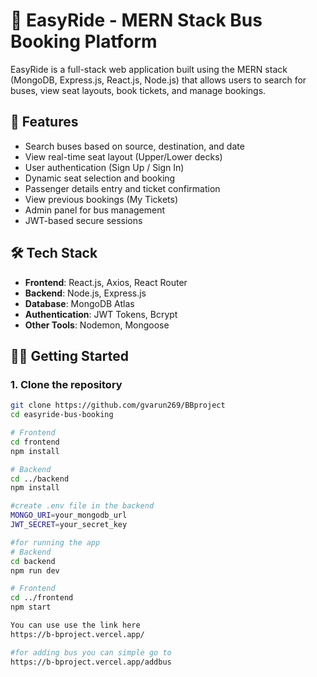 # 🚌 EasyRide - MERN Stack Bus Booking Platform

EasyRide is a full-stack web application built using the MERN stack (MongoDB, Express.js, React.js, Node.js) that allows users to search for buses, view seat layouts, book tickets, and manage bookings.

## 🚀 Features

- Search buses based on source, destination, and date
- View real-time seat layout (Upper/Lower decks)
- User authentication (Sign Up / Sign In)
- Dynamic seat selection and booking
- Passenger details entry and ticket confirmation
- View previous bookings (My Tickets)
- Admin panel for bus management
- JWT-based secure sessions

## 🛠️ Tech Stack

- **Frontend**: React.js, Axios, React Router
- **Backend**: Node.js, Express.js
- **Database**: MongoDB Atlas
- **Authentication**: JWT Tokens, Bcrypt
- **Other Tools**: Nodemon, Mongoose

## 🧑‍💻 Getting Started

### 1. Clone the repository
```bash
git clone https://github.com/gvarun269/BBproject
cd easyride-bus-booking

# Frontend
cd frontend
npm install

# Backend
cd ../backend
npm install

#create .env file in the backend
MONGO_URI=your_mongodb_url
JWT_SECRET=your_secret_key

#for running the app
# Backend
cd backend
npm run dev

# Frontend
cd ../frontend
npm start

You can use use the link here
https://b-bproject.vercel.app/

#for adding bus you can simple go to
https://b-bproject.vercel.app/addbus
